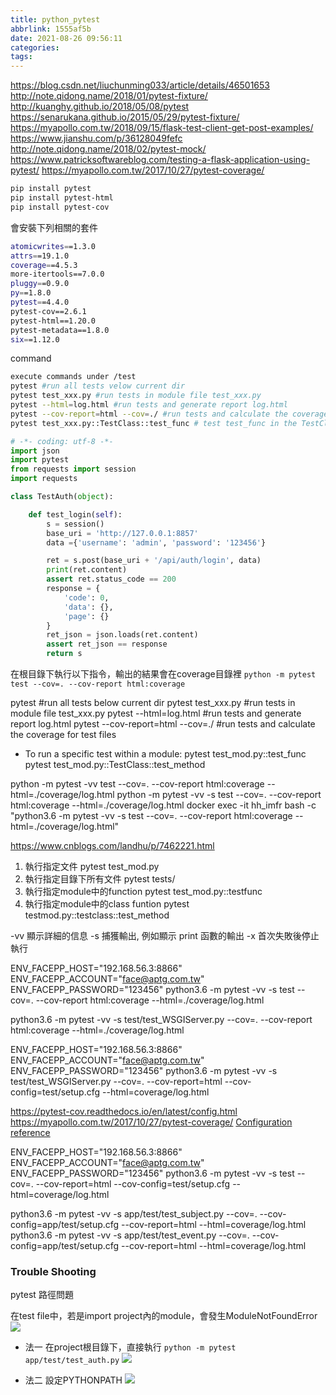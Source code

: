 ```yaml
---
title: python_pytest
abbrlink: 1555af5b
date: 2021-08-26 09:56:11
categories:
tags:
---
```

https://blog.csdn.net/liuchunming033/article/details/46501653
http://note.qidong.name/2018/01/pytest-fixture/
http://kuanghy.github.io/2018/05/08/pytest
https://senarukana.github.io/2015/05/29/pytest-fixture/
https://myapollo.com.tw/2018/09/15/flask-test-client-get-post-examples/
https://www.jianshu.com/p/36128049fefc
http://note.qidong.name/2018/02/pytest-mock/
https://www.patricksoftwareblog.com/testing-a-flask-application-using-pytest/
https://myapollo.com.tw/2017/10/27/pytest-coverage/

```sh
pip install pytest
pip install pytest-html
pip install pytest-cov
```

會安裝下列相關的套件
```sh
atomicwrites==1.3.0
attrs==19.1.0
coverage==4.5.3
more-itertools==7.0.0
pluggy==0.9.0
py==1.8.0
pytest==4.4.0
pytest-cov==2.6.1
pytest-html==1.20.0
pytest-metadata==1.8.0
six==1.12.0
```

command
```sh
execute commands under /test
pytest #run all tests velow current dir
pytest test_xxx.py #run tests in module file test_xxx.py
pytest --html=log.html #run tests and generate report log.html
pytest --cov-report=html --cov=./ #run tests and calculate the coverage for test files
pytest test_xxx.py::TestClass::test_func # test test_func in the TestClass in the test_xxx.py
```

```python
# -*- coding: utf-8 -*-
import json
import pytest
from requests import session
import requests

class TestAuth(object):

    def test_login(self):
        s = session()
        base_uri = 'http://127.0.0.1:8857'
        data ={'username': 'admin', 'password': '123456'}

        ret = s.post(base_uri + '/api/auth/login', data)
        print(ret.content)
        assert ret.status_code == 200
        response = {
            'code': 0,
            'data': {},
            'page': {}
        }
        ret_json = json.loads(ret.content)
        assert ret_json == response
        return s
```

在根目錄下執行以下指令，輸出的結果會在coverage目錄裡
`python -m pytest test --cov=. --cov-report html:coverage`

pytest #run all tests below current dir
pytest test_xxx.py #run tests in module file test_xxx.py
pytest --html=log.html #run tests and generate report log.html
pytest --cov-report=html --cov=./ #run tests and calculate the coverage for test files

* To run a specific test within a module:
pytest test_mod.py::test_func
pytest test_mod.py::TestClass::test_method

python -m pytest -vv test --cov=. --cov-report html:coverage --html=./coverage/log.html
python -m pytest -vv -s test --cov=. --cov-report html:coverage --html=./coverage/log.html
docker exec -it hh_imfr bash -c "python3.6 -m pytest -vv -s test --cov=. --cov-report html:coverage --html=./coverage/log.html"

https://www.cnblogs.com/landhu/p/7462221.html

1. 執行指定文件
pytest test_mod.py
2. 執行指定目錄下所有文件
pytest tests/
3. 執行指定module中的function
pytest test_mod.py::testfunc
4. 執行指定module中的class funtion
pytest testmod.py::testclass::test_method

-vv 顯示詳細的信息
-s 捕獲輸出, 例如顯示 print 函數的輸出
-x 首次失敗後停止執行



ENV_FACEPP_HOST="192.168.56.3:8866" ENV_FACEPP_ACCOUNT="face@aptg.com.tw" ENV_FACEPP_PASSWORD="123456" python3.6 -m pytest -vv -s test --cov=. --cov-report html:coverage --html=./coverage/log.html

python3.6 -m pytest -vv -s test/test_WSGIServer.py --cov=. --cov-report html:coverage --html=./coverage/log.html

ENV_FACEPP_HOST="192.168.56.3:8866" ENV_FACEPP_ACCOUNT="face@aptg.com.tw" ENV_FACEPP_PASSWORD="123456" python3.6 -m pytest -vv -s test/test_WSGIServer.py --cov=. --cov-report=html --cov-config=test/setup.cfg --html=coverage/log.html

https://pytest-cov.readthedocs.io/en/latest/config.html
https://myapollo.com.tw/2017/10/27/pytest-coverage/
[Configuration reference](https://coverage.readthedocs.io/en/latest/config.html)

ENV_FACEPP_HOST="192.168.56.3:8866" ENV_FACEPP_ACCOUNT="face@aptg.com.tw" ENV_FACEPP_PASSWORD="123456" python3.6 -m pytest -vv -s test --cov=. --cov-report=html --cov-config=test/setup.cfg --html=coverage/log.html


python3.6 -m pytest -vv -s app/test/test_subject.py --cov=. --cov-config=app/test/setup.cfg --cov-report=html --html=coverage/log.html
python3.6 -m pytest -vv -s app/test/test_event.py --cov=. --cov-config=app/test/setup.cfg --cov-report=html --html=coverage/log.html

### Trouble Shooting
pytest 路徑問題

在test file中，若是import project內的module，會發生ModuleNotFoundError
![](image_01.png)

* 法一
在project根目錄下，直接執行
`python -m pytest app/test/test_auth.py`
![](image_02.png)

* 法二
設定PYTHONPATH
![](image_03.png)